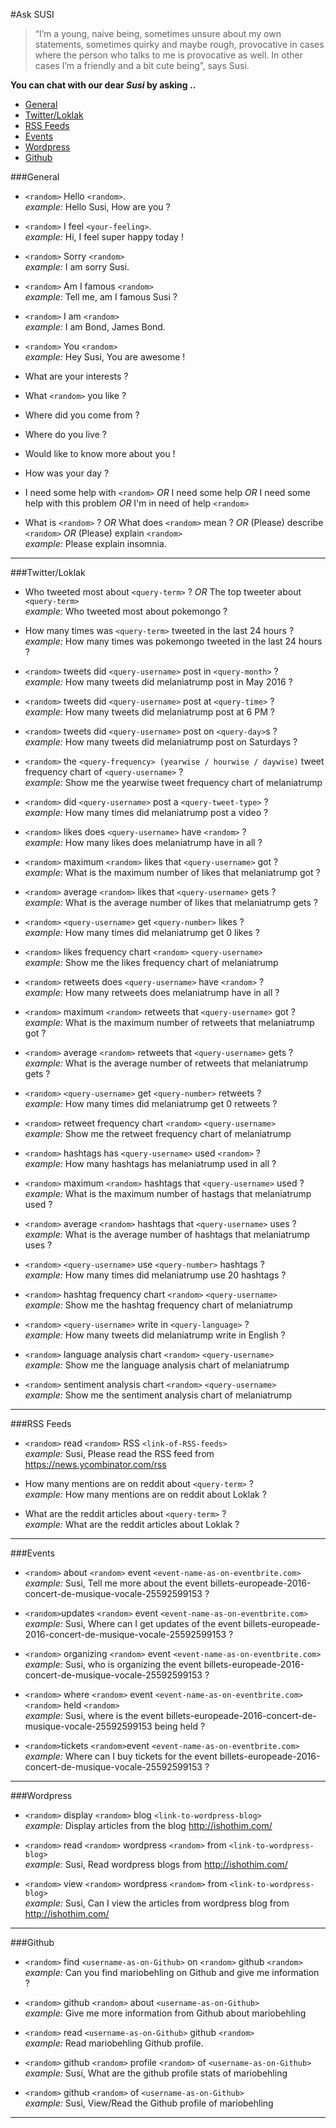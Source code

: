 #Ask SUSI

> “I’m a young, naive being, sometimes unsure about my own statements, sometimes quirky and maybe rough, provocative in cases where the person who talks to me is provocative as well. In other cases I’m a friendly and a bit cute being”, says Susi.



**You can chat with our dear *Susi* by asking ..**

* [General](#general)
* [Twitter/Loklak](#twitterloklak)
* [RSS Feeds](#rss-feeds)
* [Events](#events)
* [Wordpress](#wordpress)
* [Github](#github)

###General

- `<random>` Hello `<random>`. <br>
_example:_ Hello Susi, How are you ?

- `<random>` I feel `<your-feeling>`.<br>
_example:_ Hi, I feel super happy today !

- `<random>` Sorry `<random>`<br>
_example:_ I am sorry Susi.

- `<random>` Am I famous `<random>`<br>
_example:_ Tell me, am I famous Susi ?

- `<random>` I am `<random>`<br>
_example:_ I am Bond, James Bond.

- `<random>` You `<random>` <br>
_example:_  Hey Susi, You are awesome !

- What are your interests ?

- What `<random>` you like ?

- Where did you come from ?

- Where do you live ?

- Would like to know more about you !

- How was your day ?

- I need some help with `<random>` *OR* I need some help *OR* I need some help with this problem *OR* I'm in need of help `<random>`

- What is `<random>` ? *OR* What does `<random>` mean ? *OR* (Please) describe `<random>` *OR* (Please) explain `<random>`<br>
_example:_ Please explain insomnia.

***
###Twitter/Loklak

- Who tweeted most about `<query-term>` ? *OR* The top tweeter about `<query-term>`<br>
_example:_  Who tweeted most about pokemongo ?

- How many times was `<query-term>` tweeted in the last 24 hours ?<br>
_example:_  How many times was pokemongo tweeted in the last 24 hours ?

- `<random>` tweets did `<query-username>` post in `<query-month>` ?<br>
_example:_  How many tweets did melaniatrump post in May 2016 ?

- `<random>` tweets did `<query-username>` post at `<query-time>` ?<br>
_example:_  How many tweets did melaniatrump post at 6 PM ?

- `<random>` tweets did `<query-username>` post on `<query-day>`s ?<br>
_example:_  How many tweets did melaniatrump post on Saturdays ?

- `<random>` the `<query-frequency> (yearwise / hourwise / daywise)` tweet frequency chart of `<query-username>` ?<br>
_example:_  Show me the yearwise tweet frequency chart of melaniatrump 

- `<random>` did `<query-username>` post a `<query-tweet-type>` ?<br>
_example:_  How many times did melaniatrump post a video ?

- `<random>` likes does `<query-username>` have `<random>` ?<br>
_example:_  How many likes does melaniatrump have in all ?

- `<random>` maximum `<random>` likes that `<query-username>` got ?<br>
_example:_  What is the maximum number of likes that melaniatrump got ?

- `<random>` average `<random>` likes that `<query-username>` gets ?<br>
_example:_  What is the average number of likes that melaniatrump gets ?

- `<random>` `<query-username>` get `<query-number>` likes ?<br>
_example:_  How many times did melaniatrump get 0 likes ?

- `<random>` likes frequency chart `<random>` `<query-username>`<br>
_example:_  Show me the likes frequency chart of melaniatrump

- `<random>` retweets does `<query-username>` have `<random>` ?<br>
_example:_  How many retweets does melaniatrump have in all ?

- `<random>` maximum `<random>` retweets that `<query-username>` got ?<br>
_example:_  What is the maximum number of retweets that melaniatrump got ?

- `<random>` average `<random>` retweets that `<query-username>` gets ?<br>
_example:_  What is the average number of retweets that melaniatrump gets ?

- `<random>` `<query-username>` get `<query-number>` retweets ?<br>
_example:_  How many times did melaniatrump get 0 retweets ?

- `<random>` retweet frequency chart `<random>` `<query-username>`<br>
_example:_  Show me the retweet frequency chart of melaniatrump 

- `<random>` hashtags has `<query-username>` used `<random>` ?<br>
_example:_  How many hashtags has melaniatrump used in all ?

- `<random>` maximum `<random>` hashtags that `<query-username>` used ?<br>
_example:_  What is the maximum number of hastags that melaniatrump used ?

- `<random>` average `<random>` hashtags that `<query-username>` uses ?<br>
_example:_  What is the average number of hashtags that melaniatrump uses ?

- `<random>` `<query-username>` use `<query-number>` hashtags ?<br>
_example:_  How many times did melaniatrump use 20 hashtags ?

- `<random>` hashtag frequency chart `<random>` `<query-username>`<br>
_example:_  Show me the hashtag frequency chart of melaniatrump

- `<random>` `<query-username>` write in `<query-language>` ?<br>
_example:_  How many tweets did melaniatrump write in English ?

- `<random>` language analysis chart `<random>` `<query-username>`<br>
_example:_  Show me the language analysis chart of melaniatrump

- `<random>` sentiment analysis chart `<random>` `<query-username>`<br>
_example:_  Show me the sentiment analysis chart of melaniatrump

***
###RSS Feeds

- `<random>` read `<random>` RSS `<link-of-RSS-feeds>`<br>
_example:_ Susi, Please read the RSS feed from https://news.ycombinator.com/rss

- How many mentions are on reddit about `<query-term>` ? <br>
_example:_ How many mentions are on reddit about Loklak ?

- What are the reddit articles about `<query-term>` ? <br>
_example:_ What are the reddit articles about Loklak ?

***
###Events

- `<random>` about `<random>` event `<event-name-as-on-eventbrite.com>`<br>
_example:_ Susi, Tell me more about the event billets-europeade-2016-concert-de-musique-vocale-25592599153 ?

- `<random>`updates `<random>` event `<event-name-as-on-eventbrite.com>`<br>
_example:_ Susi, Where can I get updates of the event billets-europeade-2016-concert-de-musique-vocale-25592599153 ?

- `<random>` organizing `<random>` event `<event-name-as-on-eventbrite.com>`<br>
_example:_ Susi, who is organizing the event billets-europeade-2016-concert-de-musique-vocale-25592599153 ?

- `<random>` where `<random>` event `<event-name-as-on-eventbrite.com>` `<random>` held `<random>`<br>
_example:_ Susi, where is the event billets-europeade-2016-concert-de-musique-vocale-25592599153 being held ?

- `<random>`tickets `<random>`event `<event-name-as-on-eventbrite.com>` <br>
_example:_ Where can I buy tickets for the event billets-europeade-2016-concert-de-musique-vocale-25592599153 ?

***
###Wordpress

- `<random>` display `<random>` blog `<link-to-wordpress-blog>`<br>
_example:_ Display articles from the blog http://ishothim.com/

- `<random>` read `<random>` wordpress `<random>` from `<link-to-wordpress-blog>`<br>
_example:_ Susi, Read wordpress blogs from http://ishothim.com/

- `<random>` view `<random>` wordpress `<random>` from `<link-to-wordpress-blog>` <br>
_example:_ Susi, Can I view the articles from wordpress blog from http://ishothim.com/

***
###Github

- `<random>` find `<username-as-on-Github>` on `<random>` github `<random>` <br>
_example:_ Can you find mariobehling on Github and give me information ?

- `<random>` github `<random>` about `<username-as-on-Github>`<br>
_example:_ Give me more information from Github about mariobehling

- `<random>` read `<username-as-on-Github>` github `<random>`<br>
_example:_ Read mariobehling Github profile.

- `<random>` github `<random>` profile `<random>` of `<username-as-on-Github>`<br>
_example:_ Susi, What are the github profile stats of mariobehling

- `<random>` github `<random>` of `<username-as-on-Github>`<br>
_example:_ Susi, View/Read the Github profile of mariobehling

***

